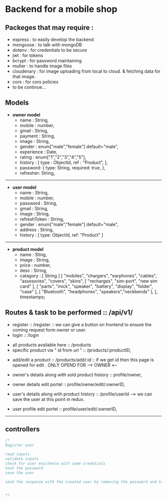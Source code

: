 # Backend for a mobile shop

## Packeges that may require :

- express : to easily develop the backend
- mongoose : to talk with mongoDB
- dotenv : for credentials to be secure
- jwt : for tokens
- bcrypt : for password maintaining
- multer : to handle image files
- cloudenary : for image uploading from local to cloud. & fetching data for that image.
- cors : for cors policies
- to be continue...

## Models

- **owner model**
  - name : String,
  - mobile : number,
  - gmail : String,
  - payment : String,
  - image : String,
  - gender : enum["male","female"] default="male",
  - experience : Date,
  - rating : enum["1","2","3","4","5"],
  <!-- history of item sold -->
  - history : [
    type : ObjectId,
    ref : "Product",
    ],
  - password: {
    type: String,
    required: true,
    },
  - refresher: String,

---

- **user model**
  - name : String,
  - mobile : number,
  - password : String,
  - gmail : String,
  - image : String,
  - refreshToken : String,
  - gender : enum["male","female"] default="male",
  - address : String,
  - history : [
    type: ObjectId,
    ref: "Product"
    ]

---

- **product model**
  - name : Sting,
  - image : String,
  - price : number,
  - desc : String,
  - catagory : [
    String
    ]
    [
    "mobiles", "chargers", "earphones", "cables", "assesories", "covers", "skins",
    [
    "recharges", "sim-port", "new sim card"
    ],
    [
    "parts", "mick", "speaker", "battery", "display", "folder", "case"
    ],
    [
    "Bluetooth", "headphones", "speakers","neckbends"
    ],
    ],
    timestamps;

## Routes & task to be performed :: /api/v1/
<!-- Auth route -->
- register :: /register  :: we can give a button on frontend to ensure the coming request form owner or user.
- login :: /login

<!-- Product route -->
- all products available here :: /products
- specific product via " id from url " :: /products/:productID,
<!-- Protected routes  -->
- add/edit a product :: /products/add/_:id_ :: if we get id then this page is opened for edit . ONLY OPEND FOR --> OWNER <--

<!-- profile route -->
- owner's details along with sold product history :: profile/owner,
- owner details edit portel :: profile/owner/edit/:ownerID,

- user's details along with product history :: /profile/userId --> we can save the user at this point in redux.
- user profile edit portel :: profile/user/edit/:ownerID,





----
## controllers

```js
/*
Register user

read inputs 
validate inputs
check for user existence with same credetials 
hash the password 
save the user

send the response with the created user by removing the password and tokens from the user object.


*/
```